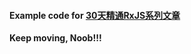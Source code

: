 #### Example code for [30天精通RxJS系列文章](https://ithelp.ithome.com.tw/users/20103367/ironman/1199)

**Keep moving, Noob!!!**
